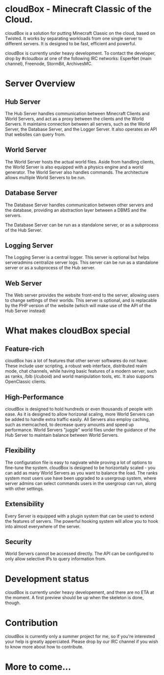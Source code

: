 # cloudBox - Minecraft Classic of the Cloud.

cloudBox is a solution for putting Minecraft Classic on the cloud, based on Twisted. It works by separating workloads from one single server to different servers. It is designed to be fast, efficient and powerful.

cloudBox is currently under heavy development. To contact the developer, drop by #cloudbox at one of the following IRC networks: EsperNet (main channel), Freenode, StormBit, ArchivesMC.

# Server Overview

## Hub Server

The Hub Server handles communication between Minecraft Clients and World Servers, and act as a proxy between the clients and the World Servers. It maintains connection between all servers, such as the World Server, the Database Server, and the Logger Server. It also operates an API that websites can query from.

## World Server

The World Server hosts the actual world files. Aside from handling clients, the World Server is also equipped with a physics engine and a world generator. The World Server also handles commands. The architecture allows multiple World Servers to be run.

## Database Server

The Database Server handles communication between other servers and the database, providing an abstraction layer between a DBMS and the servers.

The Database Server can be run as a standalone server, or as a subprocess of the Hub Server.

## Logging Server

The Logging Server is a central logger. This server is optional but helps serveradmins centralize server logs. This server can be run as a standalone server or as a subprocess of the Hub server.

## Web Server

The Web server provides the website front-end to the server, allowing users to change settings of their worlds. This server is optional, and is replacable by the PHP version of the website (which will make use of the API of the Hub Server instead)

# What makes cloudBox special

## Feature-rich

cloudBox has a lot of features that other server softwares do not have: These include user scripting, a robust web interface, distributed realm mode, chat channels, while having basic features of a modern server, such as ranks, /blb (/cuboid) and world manipulation tools, etc. It also supports OpenClassic clients.

## High-Performance

cloudBox is designed to hold hundreds or even thousands of people with ease. As it is designed to allow horizonal scaling, more World Servers can be added to handle extra traffic easily. All Servers also employ caching, such as memcached, to decrease query amounts and speed up performance. World Servers "juggle" world files under the guidance of the Hub Server to maintain balance between World Servers.

## Flexibility

The configuration file is easy to nagivate while proving a lot of options to fine-tune the system. cloudBox is designed to be horizontally scaled - you can add as many World Servers as you want to balance the load. The ranks system most users use have been upgraded to a usergroup system, where server admins can select commands users in the usergroup can run, along with other settings.

## Extensibility

Every Server is equipped with a plugin system that can be used to extend the features of servers. The powerful hooking system will allow you to hook into almost everywhere of the server.

## Security

World Servers cannot be accessed directly. The API can be configured to only allow selective IPs to query information from.

# Development status

cloudBox is currently under heavy developement, and there are no ETA at the moment. A first preview should be up when the skeleton is done, though.

# Contribution

cloudBox is currently only a summer project for me, so if you're interested your help is greatly apperciated. Please drop by our IRC channel if you wish to know more about how to contribute.

# More to come...